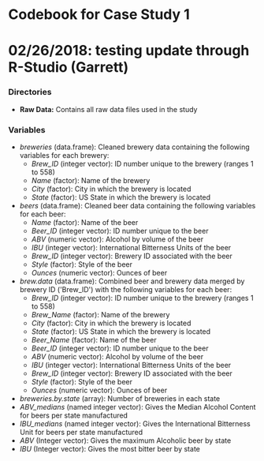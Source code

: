 # Codebook for Case Study 1
# 02/26/2018: testing update through R-Studio (Garrett)

### Directories
* **Raw Data:** Contains all raw data files used in the study

### Variables
* *breweries* (data.frame): Cleaned brewery data containing the following variables for each brewery:
  * *Brew_ID* (integer vector): ID number unique to the brewery (ranges 1 to 558)
  * *Name* (factor): Name of the brewery
  * *City* (factor): City in which the brewery is located
  * *State* (factor): US State in which the brewery is located
* *beers* (data.frame): Cleaned beer data containing the following variables for each beer:
  * *Name* (factor): Name of the beer
  * *Beer_ID* (integer vector): ID number unique to the beer
  * *ABV* (numeric vector): Alcohol by volume of the beer
  * *IBU* (integer vector): International Bitterness Units of the beer
  * *Brew_ID* (integer vector): Brewery ID associated with the beer
  * *Style* (factor): Style of the beer
  * *Ounces* (numeric vector): Ounces of beer
* *brew.data* (data.frame): Combined beer and brewery data merged by brewery ID ('Brew_ID') with the following variables for each beer:
  * *Brew_ID* (integer vector): ID number unique to the brewery (ranges 1 to 558)
  * *Brew_Name* (factor): Name of the brewery
  * *City* (factor): City in which the brewery is located
  * *State* (factor): US State in which the brewery is located
  * *Beer_Name* (factor): Name of the beer
  * *Beer_ID* (integer vector): ID number unique to the beer
  * *ABV* (numeric vector): Alcohol by volume of the beer
  * *IBU* (integer vector): International Bitterness Units of the beer
  * *Brew_ID* (integer vector): Brewery ID associated with the beer
  * *Style* (factor): Style of the beer
  * *Ounces* (numeric vector): Ounces of beer
* *breweries.by.state* (array): Number of breweries in each state
* *ABV_medians* (named integer vector): Gives the Median Alcohol Content for beers per state manufactured
* *IBU_medians* (named integer vector): Gives the International Bitterness Unit for beers per state manufactured
* *ABV* (Integer vector): Gives the maximum Alcoholic beer by state
* *IBU* (Integer vector): Gives the most bitter beer by state

